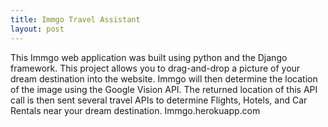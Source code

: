 ```yaml
---
title: Immgo Travel Assistant
layout: post
---
```


<p>This Immgo web application was built using python and the Django framework. This project allows you to drag-and-drop a picture of your dream destination into the website. Immgo will then determine the location of the image using the Google Vision API. The returned location of this API call is then sent several travel APIs to determine Flights, Hotels, and Car Rentals near your dream destination. Immgo.herokuapp.com </p>